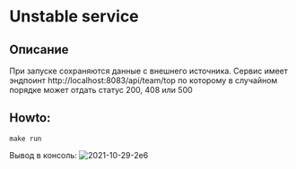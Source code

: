 # Unstable service
## Описание
При запуске сохраняются данные с внешнего источника. 
Сервис имеет эндпоинт http://localhost:8083/api/team/top по которому в случайном 
порядке может отдать статус 200, 408 или 500
## Howto:
`make run`

Вывод в консоль:
![2021-10-29-2e6](https://user-images.githubusercontent.com/2817417/139493611-3333c98b-15d8-4dc3-b68f-786096d9406a.png)

